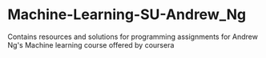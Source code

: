 # Machine-Learning-SU-Andrew_Ng
Contains resources and solutions for programming assignments for Andrew Ng's Machine learning course offered by coursera
